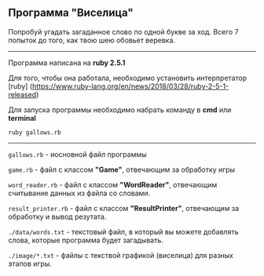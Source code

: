 ## Программа "Виселица"

Попробуй угадать загаданное слово по одной букве за ход.
Всего 7 попыток до того, как твою шею обовьет веревка.

----------------------------------------------------------------------------

Программа написана на __ruby 2.5.1__

Для того, чтобы она работала, необходимо установить интерпрeтатор [ruby]
(https://www.ruby-lang.org/en/news/2018/03/28/ruby-2-5-1-released)



Для запуска программы необходимо набрать команду в __cmd__ или __terminal__

`ruby gallows.rb`

----------------------------------------------------------------------------

`gallows.rb` - иосновной файл программы

`game.rb` - файл с классом __"Game"__, отвечающим за обработку игры

`word_reader.rb` - файл с классом __"WordReader"__, отвечающим считывание 
данных 
из файла со словами.

`result_printer.rb` - файл с классом __"ResultPrinter"__, отвечающим за 
обработку и вывод резутата.

`./data/words.txt` - текстовый файл, в который вы можете добавлять слова, 
которые программа будет загадывать.

`./image/*.txt` - файлы с текствой графикой (виселица) для разных этапов игры.
